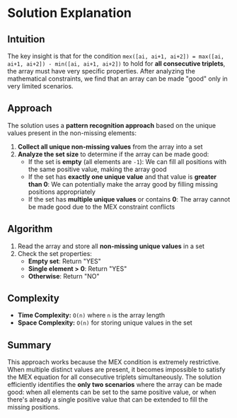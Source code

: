 
# Solution Explanation

## Intuition
The key insight is that for the condition `mex([ai, ai+1, ai+2]) = max([ai, ai+1, ai+2]) - min([ai, ai+1, ai+2])` to hold for **all consecutive triplets**, the array must have very specific properties. After analyzing the mathematical constraints, we find that an array can be made "good" only in very limited scenarios.

## Approach
The solution uses a **pattern recognition approach** based on the unique values present in the non-missing elements:

1. **Collect all unique non-missing values** from the array into a set
2. **Analyze the set size** to determine if the array can be made good:
   - If the set is **empty** (all elements are `-1`): We can fill all positions with the same positive value, making the array good
   - If the set has **exactly one unique value** and that value is **greater than 0**: We can potentially make the array good by filling missing positions appropriately
   - If the set has **multiple unique values** or contains **0**: The array cannot be made good due to the MEX constraint conflicts

## Algorithm
1. Read the array and store all **non-missing unique values** in a set
2. Check the set properties:
   - **Empty set**: Return "YES"
   - **Single element > 0**: Return "YES"
   - **Otherwise**: Return "NO"

## Complexity
- **Time Complexity:** `O(n)` where `n` is the array length
- **Space Complexity:** `O(n)` for storing unique values in the set

## Summary
This approach works because the MEX condition is extremely restrictive. When multiple distinct values are present, it becomes impossible to satisfy the MEX equation for all consecutive triplets simultaneously. The solution efficiently identifies the **only two scenarios** where the array can be made good: when all elements can be set to the same positive value, or when there's already a single positive value that can be extended to fill the missing positions.

